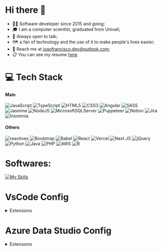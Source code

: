 # Hi there 👋

-   👨‍💻 Software developer since 2015 and going;
-   🎓 I am a computer scientist, graduated from Univali;
-   💬 Always open to talk;
-   🗺 a fan of technology and the use of it to make people's lives easier;
-   📩 Reach me at joaofrancisco.dev@outlook.com;
-   📋 You can see my resume [here](https://github.com/joaofxp/joaofxp.github.io/blob/main/Resume_Joao_Francisco.pdf).

# 💻 Tech Stack

#### Main

![JavaScript](https://img.shields.io/badge/javascript-%23323330.svg?style=for-the-badge&logo=javascript&logoColor=%23F7DF1E) ![TypeScript](https://img.shields.io/badge/typescript-%23007ACC.svg?style=for-the-badge&logo=typescript&logoColor=white) ![HTML5](https://img.shields.io/badge/html5-%23E34F26.svg?style=for-the-badge&logo=html5&logoColor=white) ![CSS3](https://img.shields.io/badge/css3-%231572B6.svg?style=for-the-badge&logo=css3&logoColor=white) ![Angular](https://img.shields.io/badge/angular-%23DD0031.svg?style=for-the-badge&logo=angular&logoColor=white) ![SASS](https://img.shields.io/badge/SASS-hotpink.svg?style=for-the-badge&logo=SASS&logoColor=white) ![Jasmine](https://img.shields.io/badge/jasmine-%238A4182.svg?style=for-the-badge&logo=jasmine&logoColor=white) ![NodeJS](https://img.shields.io/badge/node.js-6DA55F?style=for-the-badge&logo=node.js&logoColor=white) ![MicrosoftSQLServer](https://img.shields.io/badge/Microsoft%20SQL%20Server-CC2927?style=for-the-badge&logo=microsoft%20sql%20server&logoColor=white) ![Puppeteer](https://img.shields.io/badge/puppeteer-40B5A4?style=for-the-badge&logo=puppeteer&logoColor=white) ![Notion](https://img.shields.io/badge/Notion-%23000000.svg?style=for-the-badge&logo=notion&logoColor=white) ![Jira](https://img.shields.io/badge/jira-%230A0FFF.svg?style=for-the-badge&logo=jira&logoColor=white) ![Insomnia](https://img.shields.io/badge/Insomnia-black?style=for-the-badge&logo=insomnia&logoColor=5849BE)

#### Others

![reactivex](https://img.shields.io/badge/reactivex-B7178C.svg?style=for-the-badge&logo=reactivex&logoColor=white) ![Bootstrap](https://img.shields.io/badge/bootstrap-%238511FA.svg?style=for-the-badge&logo=bootstrap&logoColor=white) ![Babel](https://img.shields.io/badge/Babel-F9DC3e?style=for-the-badge&logo=babel&logoColor=black) ![React](https://img.shields.io/badge/react-%2320232a.svg?style=for-the-badge&logo=react&logoColor=%2361DAFB) ![Vercel](https://img.shields.io/badge/vercel-%23000000.svg?style=for-the-badge&logo=vercel&logoColor=white) ![Next JS](https://img.shields.io/badge/Next-black?style=for-the-badge&logo=next.js&logoColor=white) ![jQuery](https://img.shields.io/badge/jquery-%230769AD.svg?style=for-the-badge&logo=jquery&logoColor=white) ![Python](https://img.shields.io/badge/python-3670A0?style=for-the-badge&logo=python&logoColor=ffdd54) ![Java](https://img.shields.io/badge/java-%23ED8B00.svg?style=for-the-badge&logo=openjdk&logoColor=white) ![PHP](https://img.shields.io/badge/php-%23777BB4.svg?style=for-the-badge&logo=php&logoColor=white) ![AWS](https://img.shields.io/badge/AWS-%23FF9900.svg?style=for-the-badge&logo=amazon-aws&logoColor=white) ![R](https://img.shields.io/badge/r-%23276DC3.svg?style=for-the-badge&logo=r&logoColor=white)

# Softwares:

[![My Skills](https://skillicons.dev/icons?i=vscode,figma,ps,ai,unity,blender,&theme=light)](https://skillicons.dev)

# VsCode Config

<details>
<summary>Extensions</summary>
<br>
<ul>
    <li>Angular Language Service</li>
    <li>Angular Snippets</li>
    <li>Auto Close Tag</li>
    <li>Auto Complete Tag</li>
    <li>Auto Import</li>
    <li>Auto Import ES6, TS, JSX, TSX</li>
    <li>Auto Rename Tag</li>
    <li>AutoPrefixer</li>
    <li>Bootstrap 4, Font awesome 4, Font Awesome 5 Free & Pro snippets</li>
    <li>Brazilian Portuguese - Code Spell Checker</li>
    <li>Code Spell Checker (ingles)</li>
    <li>Color Highlight</li>
    <li>Console Ninja</li>
    <li>Dependency Analytics</li>
    <li>Dracula</li>
    <li>ESLint</li>
    <li>EditorConfig for VS Code</li>
    <li>Expand-Region</li>
    <li>Git Extension Pack</li>
    <li>GitHub Pull Requests</li>
    <li>HTML CSS Support</li>
    <li>Html Tag Wrap</li>
    <li>Import Cost</li>
    <li>IntelliSense for CSS class names in HTML zignd</li>
    <li>Javascript debugger (nightly)</li>
    <li>Live Server</li>
    <li>Lorem Ipsum</li>
    <li>Material Icon Theme</li>
    <li>Minify hookyqr</li>
    <li>Npm Inteliissense</li>
    <li>Path Intelissense</li>
    <li>PolaCode</li>
    <li>Prettier</li>
    <li>Stylelint</li>
    <li>TODO Highlight</li>
    <li>Turbo Console Log</li>
    <li>Vscode-ts-uml</li>
    <li>Wallaby.js</li>
    <li>Xml</li>
    <li>Xml tools</li>
</ul>
</details>

# Azure Data Studio Config

<details>
<summary>Extensions</summary>
<br>
<ul>
    <li>Code Spell Checker</li>
    <li>Github Pull Requests And Issues</li>
    <li>GitLens</li>
    <li>Git Extension </li>
    <li>Lorem Ipsum</li>
    <li>Path Intelissense</li>
    <li>Polacode</li>
    <li>Expand-Region</li>
    <li>Red Hat Sql Formatter</li>
    <li>Sql Server</li>
    <li>Xml</li>
    <li>Xml Tools</li>
</ul>
</details>
